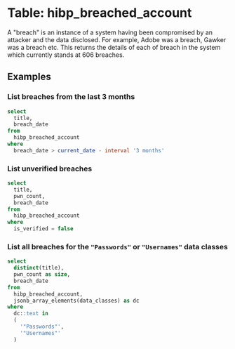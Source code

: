 # Table: hibp_breached_account

A "breach" is an instance of a system having been compromised by an attacker and the data disclosed. For example, Adobe was a breach, Gawker was a breach etc. This returns the details of each of breach in the system which currently stands at 606 breaches.

## Examples

### List breaches from the last 3 months

```sql
select
  title,
  breach_date
from
  hibp_breached_account
where
  breach_date > current_date - interval '3 months'
```

### List unverified breaches

```sql
select
  title,
  pwn_count,
  breach_date
from
  hibp_breached_account
where
  is_verified = false
```

### List all breaches for the `"Passwords"` or `"Usernames"` data classes

```sql
select
  distinct(title),
  pwn_count as size,
  breach_date
from
  hibp_breached_account,
  jsonb_array_elements(data_classes) as dc
where
  dc::text in
  (
    '"Passwords"',
    '"Usernames"'
  )
```

